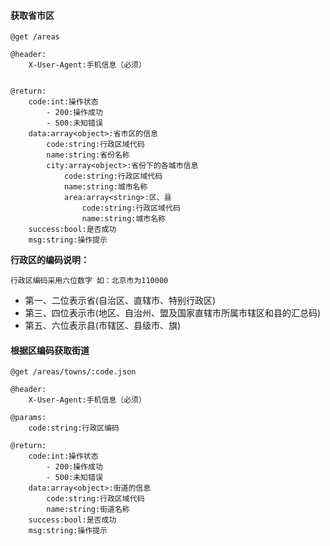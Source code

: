 #### 获取省市区 ####

```
@get /areas

@header:
    X-User-Agent:手机信息（必须）
    
    
@return:
    code:int:操作状态
        - 200:操作成功
        - 500:未知错误
    data:array<object>:省市区的信息
        code:string:行政区域代码
        name:string:省份名称
        city:array<object>:省份下的各城市信息
            code:string:行政区域代码
            name:string:城市名称
            area:array<string>:区、县
                code:string:行政区域代码
                name:string:城市名称
    success:bool:是否成功
    msg:string:操作提示

```

**行政区的编码说明：**

`行政区编码采用六位数字 如：北京市为110000`

- 第一、二位表示省(自治区、直辖市、特别行政区)
- 第三、四位表示市(地区、自治州、盟及国家直辖市所属市辖区和县的汇总码)
- 第五、六位表示县(市辖区、县级市、旗)


#### 根据区编码获取街道 ####

```
@get /areas/towns/:code.json

@header:
    X-User-Agent:手机信息（必须）

@params:
    code:string:行政区编码
    
@return:
    code:int:操作状态
        - 200:操作成功
        - 500:未知错误
    data:array<object>:街道的信息
        code:string:行政区域代码
        name:string:街道名称
    success:bool:是否成功
    msg:string:操作提示
    
```